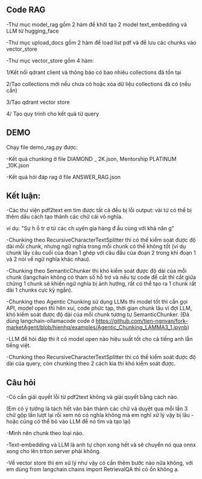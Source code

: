 ## Code RAG
-Thư mục model_rag gồm 2 hàm để khởi tạo 2 model text_embedding và LLM từ hugging_face

-Thư mục upload_docs gồm 2 hàm để load list pdf và để lưu các chunks vào vector_store

-Thư mục vector_store gồm 4 hàm:

1/Kết nối qdrant client và thông báo có bao nhiêu collections đã tồn tại 

2/Tạo collections mới nếu chưa có hoặc xóa dữ liệu collections đã có (nếu cần)

3/Tạo qdrant vector store 

4/ Tạo quy trình cho kết quả từ query

## DEMO
Chạy file demo_rag.py được:

-Kết quả chunking ở file DIAMOND _ 2K.json, Mentorship PLATINUM _10K.json

-Kết quả hỏi đáp rag ở file ANSWER_RAG.json

## Kết luận:
-Các thư viện pdf2text em tìm được tất cả đều bị lỗi output: vài từ có thể bị thêm dấu cách tạo thành các chữ cái vô nghĩa.

 ví dụ: "Sự h ỗ tr ợ từ các ch uyên gia hàng đ ầu cùng với khả năn g"

-Chunking theo RecursiveCharacterTextSplitter thì có thể kiểm soát được độ dài mỗi chunk, nhưng ngữ nghĩa trong mỗi chunk có thể không tốt (ví dụ chunk lấy câu cuối của đoạn 1 ghép với câu đầu của đoạn 2 trong khi đoạn 1 và 2 nói về ngữ nghĩa khác nhau).

-Chunking theo SemanticChunker thì khó kiểm soát được độ dài của mỗi chunk (langchain không có tham số hỗ trợ và nếu tự code để cắt thì cắt giữa chừng 1 chunk sẽ khiến ngữ nghĩa bị ảnh hưởng, rất có thể tạo ra 1 chunk rất dài 1 chunks cực kỳ ngắn).

-Chunking theo Agentic Chunking sử dụng LLMs thì model tốt thì cần gọi API, model open thì hên xui, code phức tạp, thời gian chunk lâu vì đợi LLM, khó kiểm soát được độ dài của mỗi chunk tương tự SemanticChunker. (Đã dùng langchain-ollamacode code ở https://github.com/tien-ngnvan/fork-marketAgent/blob/hienhq/examples/Agentic_Chunking_LAMMA3_1.ipynb)

-LLM để hỏi đáp thì ít có model open nào hiệu suất tốt cho cả tiếng anh lẫn tiếng việt.

-Chunking theo RecursiveCharacterTextSplitter thì có thể kiểm soát được độ dài của query, còn chunking theo 2 cách kia thì khó kiểm soát được.
## Câu hỏi
-Có cần giải quyết lỗi từ pdf2text không và giải quyết bằng cách nào. 

(Em có ý tưởng là tách hết văn bản thành các chữ và duyệt qua mỗi lần 3 chữ gộp lần lượt lại rồi xem nó có nghĩa không mà em nghĩ xử lý vậy bị lâu - hoặc cũng có thể bỏ vào LLM để nó tìm và tạo lại)

-Mình nên chunk theo loại nào.

-Text-embedding và LLM là anh tự chọn xong hết và sẽ chuyển nó qua onnx xong cho lên triton server phải không.

-Về vector store thì em xử lý như vậy có cần thêm bước nào nữa không, với em dùng from langchain.chains import RetrievalQA thì có ổn không ạ.
